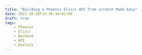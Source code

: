 ```yaml
---
title: "Building a Phoenix Elixir API from scratch Made Easy"
date: 2021-10-26T14:36:36+03:00
draft: true
tags: 
    - Phoenix
    - Elixir
    - Backend
    - API
    - DevTalk
---
```


